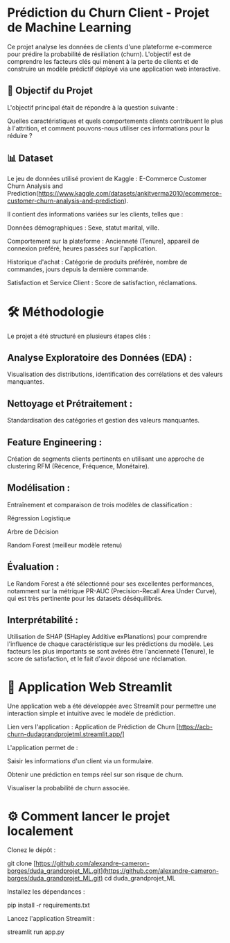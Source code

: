 # Prédiction du Churn Client - Projet de Machine Learning
Ce projet analyse les données de clients d'une plateforme e-commerce pour prédire la probabilité de résiliation (churn). L'objectif est de comprendre les facteurs clés qui mènent à la perte de clients et de construire un modèle prédictif déployé via une application web interactive.

## 🎯 Objectif du Projet
L'objectif principal était de répondre à la question suivante :

Quelles caractéristiques et quels comportements clients contribuent le plus à l'attrition, et comment pouvons-nous utiliser ces informations pour la réduire ?

## 📊 Dataset
Le jeu de données utilisé provient de Kaggle : E-Commerce Customer Churn Analysis and Prediction(https://www.kaggle.com/datasets/ankitverma2010/ecommerce-customer-churn-analysis-and-prediction).

Il contient des informations variées sur les clients, telles que :

Données démographiques : Sexe, statut marital, ville.

Comportement sur la plateforme : Ancienneté (Tenure), appareil de connexion préféré, heures passées sur l'application.

Historique d'achat : Catégorie de produits préférée, nombre de commandes, jours depuis la dernière commande.

Satisfaction et Service Client : Score de satisfaction, réclamations.

# 🛠️ Méthodologie
Le projet a été structuré en plusieurs étapes clés :

## Analyse Exploratoire des Données (EDA) : 
Visualisation des distributions, identification des corrélations et des valeurs manquantes.

## Nettoyage et Prétraitement : 
Standardisation des catégories et gestion des valeurs manquantes.

## Feature Engineering : 
Création de segments clients pertinents en utilisant une approche de clustering RFM (Récence, Fréquence, Monétaire).

## Modélisation : 
Entraînement et comparaison de trois modèles de classification :

Régression Logistique

Arbre de Décision

Random Forest (meilleur modèle retenu)

## Évaluation : 
Le Random Forest a été sélectionné pour ses excellentes performances, notamment sur la métrique PR-AUC (Precision-Recall Area Under Curve), qui est très pertinente pour les datasets déséquilibrés.

## Interprétabilité : 
Utilisation de SHAP (SHapley Additive exPlanations) pour comprendre l'influence de chaque caractéristique sur les prédictions du modèle. Les facteurs les plus importants se sont avérés être l'ancienneté (Tenure), le score de satisfaction, et le fait d'avoir déposé une réclamation.

# 🚀 Application Web Streamlit
Une application web a été développée avec Streamlit pour permettre une interaction simple et intuitive avec le modèle de prédiction.

Lien vers l'application : Application de Prédiction de Churn [https://acb-churn-dudagrandprojetml.streamlit.app/]

L'application permet de :

Saisir les informations d'un client via un formulaire.

Obtenir une prédiction en temps réel sur son risque de churn.

Visualiser la probabilité de churn associée.

# ⚙️ Comment lancer le projet localement
Clonez le dépôt :

git clone [https://github.com/alexandre-cameron-borges/duda_grandprojet_ML.git](https://github.com/alexandre-cameron-borges/duda_grandprojet_ML.git)
cd duda_grandprojet_ML

Installez les dépendances :

pip install -r requirements.txt

Lancez l'application Streamlit :

streamlit run app.py
